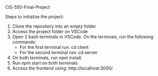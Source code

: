 CIS-550-Final-Project

Steps to initialize the project:

1) Clone the repository into an empty folder
2) Access the project folder on VSCode
3) Open 2 bash terminals in VSCode. On the terminals, run the following commands:
      - For the first terminal run: cd client
      - For the second terminal run: cd server
4) On both terminals, run npm install.
5) Run npm start on both terminals.
6) Access the frontend using: http://localhost:3000/
